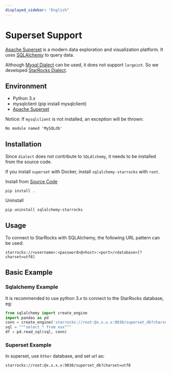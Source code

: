 ```yaml
---
displayed_sidebar: "English"
---
```


# Superset Support

[Apache Superset](https://superset.apache.org) is a modern data exploration and visualization platform. It uses [SQLAlchemy](https://github.com/StarRocks/starrocks/tree/main/contrib/starrocks-python-client/starrocks) to query data.

Although [Mysql Dialect](https://superset.apache.org/docs/databases/mysql) can be used, it does not support `largeint`. So we developed [StarRocks Dialect](https://github.com/StarRocks/starrocks/blob/main/contrib/sqlalchemy-connector).

## Environment

- Python 3.x
- mysqlclient (pip install mysqlclient)
- [Apache Superset](https://superset.apache.org)

Notice: If `mysqlclient` is not installed, an exception will be thrown:

```plain text
No module named 'MySQLdb'
```

## Installation

Since `dialect` does not contribute to `SQLAlchemy`, it needs to be installed from the source code.

If you install `superset` with Docker, install `sqlalchemy-starrocks` with `root`.

Install from [Source Code](https://github.com/StarRocks/starrocks/tree/main/contrib/starrocks-python-client/starrocks)

```shell
pip install .
```

Uninstall

```shell
pip uninstall sqlalchemy-starrocks
```

## Usage

To connect to StarRocks with SQLAlchemy, the following URL pattern can be used:

```shell
starrocks://<username>:<password>@<host>:<port>/<database>[?charset=utf8]
```

## Basic Example

### Sqlalchemy Example

It is recommended to use python 3.x to connect to the StarRocks database, eg:

```python
from sqlalchemy import create_engine
import pandas as pd
conn = create_engine('starrocks://root:@x.x.x.x:9030/superset_db?charset=utf8')
sql = """select * from xxx"""
df = pd.read_sql(sql, conn)
```

### Superset Example

In superset, use `Other` database, and set url as:

```shell
starrocks://root:@x.x.x.x:9030/superset_db?charset=utf8
```
